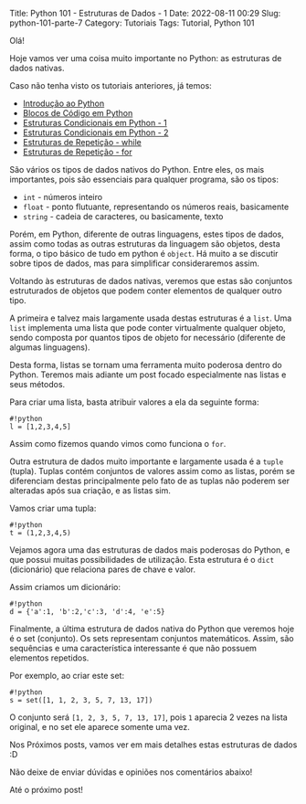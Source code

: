 Title: Python 101 - Estruturas de Dados - 1
Date: 2022-08-11 00:29
Slug: python-101-parte-7
Category: Tutoriais
Tags: Tutorial, Python 101

Olá!

Hoje vamos ver uma coisa muito importante no Python: as estruturas de dados nativas.

Caso não tenha visto os tutoriais anteriores, já temos:

* [Introdução ao Python]({filename}/Tutoriais/python101.md)
* [Blocos de Código em Python]({filename}/Tutoriais/python101.2.md)
* [Estruturas Condicionais em Python - 1]({filename}/Tutoriais/python101.3.md)
* [Estruturas Condicionais em Python - 2]({filename}/Tutoriais/python101.4.md)
* [Estruturas de Repetição - while]({filename}/Tutoriais/python101.5.md)
* [Estruturas de Repetição - for]({filename}/Tutoriais/python101.6.md)

São vários os tipos de dados nativos do Python. Entre eles, os mais importantes, pois são essenciais para qualquer programa, são os tipos:

* `int` - números inteiro
* `float` - ponto flutuante, representando os números reais, basicamente
* `string` - cadeia de caracteres, ou basicamente, texto

Porém, em Python, diferente de outras linguagens, estes tipos de dados, assim como todas as outras estruturas da linguagem são objetos, desta forma, o tipo básico de tudo em python é `object`. Há muito a se discutir sobre tipos de dados, mas para simplificar consideraremos assim.

Voltando às estruturas de dados nativas, veremos que estas são conjuntos estruturados de objetos que podem conter elementos de qualquer outro tipo.

A primeira e talvez mais largamente usada destas estruturas é a `list`. Uma `list` implementa uma lista que pode conter virtualmente qualquer objeto, sendo composta por quantos tipos de objeto for necessário (diferente de algumas linguagens).

Desta forma, listas se tornam uma ferramenta muito poderosa dentro do Python. Teremos mais adiante um post focado especialmente nas listas e seus métodos.

Para criar uma lista, basta atribuir valores a ela da seguinte forma:

    #!python
    l = [1,2,3,4,5]

Assim como fizemos quando vimos como funciona o `for`.

Outra estrutura de dados muito importante e largamente usada é a `tuple` (tupla). Tuplas contém conjuntos de valores assim como as listas, porém se diferenciam destas principalmente pelo fato de as tuplas não poderem ser alteradas após sua criação, e as listas sim.

Vamos criar uma tupla:

    #!python
    t = (1,2,3,4,5)

Vejamos agora uma das estruturas de dados mais poderosas do Python, e que possui muitas possibilidades de utilização. Esta estrutura é o `dict` (dicionário) que relaciona pares de chave e valor.

Assim criamos um dicionário:

    #!python
    d = {'a':1, 'b':2,'c':3, 'd':4, 'e':5}

Finalmente, a última estrutura de dados nativa do Python que veremos hoje é o set (conjunto). Os sets representam conjuntos matemáticos. Assim, são sequências e uma característica interessante é que não possuem elementos repetidos.

Por exemplo, ao criar este set:

    #!python
    s = set([1, 1, 2, 3, 5, 7, 13, 17])

O conjunto será `[1, 2, 3, 5, 7, 13, 17]`, pois `1` aparecia 2 vezes na lista original, e no set ele aparece somente uma vez.

Nos Próximos posts, vamos ver em mais detalhes estas estruturas de dados :D

Não deixe de enviar dúvidas e opiniões nos comentários abaixo!

Até o próximo post!